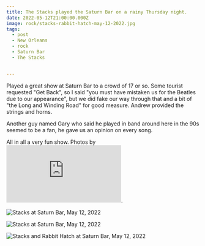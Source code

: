 ```yaml
---
title: The Stacks played the Saturn Bar on a rainy Thursday night.
date: 2022-05-12T21:00:00.000Z
image: rock/stacks-rabbit-hatch-may-12-2022.jpg
tags:
  - post 
  - New Orleans
  - rock
  - Saturn Bar
  - The Stacks


---
```



Played a great show at Saturn Bar to a crowd of 17 or so. Some tourist requested "Get Back", so I said "you must have mistaken us for the Beatles due to our appearance", but we did fake our way through that and a bit of "the Long and Winding Road" for good measure. Andrew provided the strings and horns.

Another guy named Gary who said he played in band around here in the 90s seemed to be a fan, he gave us an opinion on every song.

All in all a very fun show. Photos by ![Gina Phillips](https://ginaphillips.org/home.html).


![Stacks at Saturn Bar, May 12, 2022](/static/img/rock/stacks-saturn-may-12-2022/stacks-saturn-may-12-2022-01.jpg)


![Stacks at Saturn Bar, May 12, 2022](/static/img/rock/stacks-saturn-may-12-2022/stacks-saturn-may-12-2022-02.jpg)


![Stacks and Rabbit Hatch at Saturn Bar, May 12, 2022](/static/img/rock/stacks-rabbit-hatch-may-12-2022.jpg)
